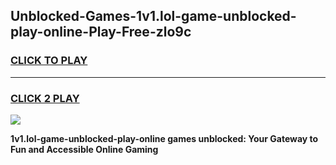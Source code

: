 
## Unblocked-Games-1v1.lol-game-unblocked-play-online-Play-Free-zlo9c
<h3>
<a href="https://premium76.site?title=1v1.lol-game-unblocked-play-online&ref=23A">CLICK TO PLAY</a></h3>
<hr>

<h3>
<a href="https://premium76.site?title=1v1.lol-game-unblocked-play-online&ref=23A">CLICK 2 PLAY</a>
  
</h3>

<a href="https://premium76.site?title=1v1.lol-game-unblocked-play-online&ref=23A"><img src="https://clearcache.store/games.png"></a>


**1v1.lol-game-unblocked-play-online games unblocked: Your Gateway to Fun and Accessible Online Gaming**
